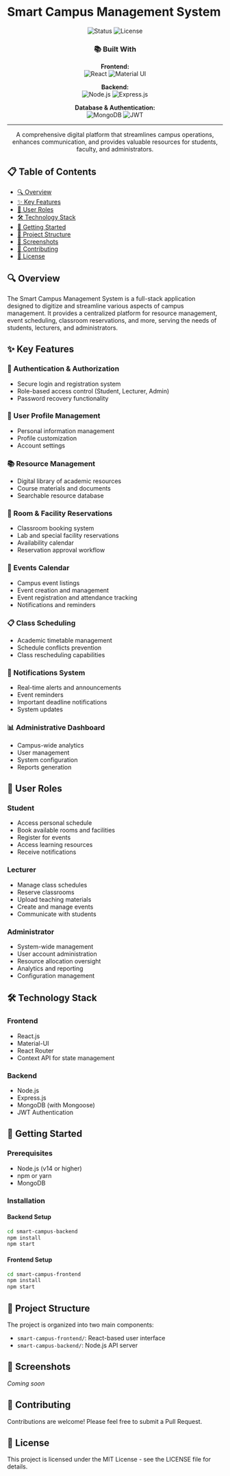 # Smart Campus Management System

<div align="center">
  <p align="center">
    <img src="https://img.shields.io/badge/status-active-success.svg" alt="Status">
    <img src="https://img.shields.io/badge/license-MIT-blue.svg" alt="License">
  </p>

  <h3>📚 Built With</h3>
  
  <p align="center">
    <b>Frontend:</b><br/>
    <img src="https://img.shields.io/badge/react-%2320232a.svg?style=for-the-badge&logo=react&logoColor=%2361DAFB" alt="React">
    <img src="https://img.shields.io/badge/material--ui-%230081CB.svg?style=for-the-badge&logo=material-ui&logoColor=white" alt="Material UI">
  </p>
  
  <p align="center">
    <b>Backend:</b><br/>
    <img src="https://img.shields.io/badge/node.js-6DA55F?style=for-the-badge&logo=node.js&logoColor=white" alt="Node.js">
    <img src="https://img.shields.io/badge/express.js-%23404d59.svg?style=for-the-badge&logo=express&logoColor=%2361DAFB" alt="Express.js">
  </p>
  
  <p align="center">
    <b>Database & Authentication:</b><br/>
    <img src="https://img.shields.io/badge/MongoDB-%234ea94b.svg?style=for-the-badge&logo=mongodb&logoColor=white" alt="MongoDB">
    <img src="https://img.shields.io/badge/JWT-black?style=for-the-badge&logo=JSON%20web%20tokens" alt="JWT">
  </p>
</div>

<hr>

<p align="center">A comprehensive digital platform that streamlines campus operations, enhances communication, and provides valuable resources for students, faculty, and administrators.</p>

## 📋 Table of Contents

- [🔍 Overview](#-overview)
- [✨ Key Features](#-key-features)
- [👥 User Roles](#-user-roles)
- [🛠️ Technology Stack](#️-technology-stack)
- [🚀 Getting Started](#-getting-started)
- [📁 Project Structure](#-project-structure)
- [📸 Screenshots](#-screenshots)
- [🤝 Contributing](#-contributing)
- [📄 License](#-license)

## 🔍 Overview

The Smart Campus Management System is a full-stack application designed to digitize and streamline various aspects of campus management. It provides a centralized platform for resource management, event scheduling, classroom reservations, and more, serving the needs of students, lecturers, and administrators.

## ✨ Key Features

### 🔐 Authentication & Authorization
- Secure login and registration system
- Role-based access control (Student, Lecturer, Admin)
- Password recovery functionality

### 👤 User Profile Management
- Personal information management
- Profile customization
- Account settings

### 📚 Resource Management
- Digital library of academic resources
- Course materials and documents
- Searchable resource database

### 🏢 Room & Facility Reservations
- Classroom booking system
- Lab and special facility reservations
- Availability calendar
- Reservation approval workflow

### 📅 Events Calendar
- Campus event listings
- Event creation and management
- Event registration and attendance tracking
- Notifications and reminders

### 📋 Class Scheduling
- Academic timetable management
- Schedule conflicts prevention
- Class rescheduling capabilities

### 📱 Notifications System
- Real-time alerts and announcements
- Event reminders
- Important deadline notifications
- System updates

### 📊 Administrative Dashboard
- Campus-wide analytics
- User management
- System configuration
- Reports generation

## 👥 User Roles

### Student
- Access personal schedule
- Book available rooms and facilities
- Register for events
- Access learning resources
- Receive notifications

### Lecturer
- Manage class schedules
- Reserve classrooms
- Upload teaching materials
- Create and manage events
- Communicate with students

### Administrator
- System-wide management
- User account administration
- Resource allocation oversight
- Analytics and reporting
- Configuration management

## 🛠️ Technology Stack

### Frontend
- React.js
- Material-UI
- React Router
- Context API for state management

### Backend
- Node.js
- Express.js
- MongoDB (with Mongoose)
- JWT Authentication

## 🚀 Getting Started

### Prerequisites
- Node.js (v14 or higher)
- npm or yarn
- MongoDB

### Installation

#### Backend Setup
```bash
cd smart-campus-backend
npm install
npm start
```

#### Frontend Setup
```bash
cd smart-campus-frontend
npm install
npm start
```

## 📁 Project Structure

The project is organized into two main components:

- `smart-campus-frontend/`: React-based user interface
- `smart-campus-backend/`: Node.js API server

## 📸 Screenshots

*Coming soon*

## 🤝 Contributing

Contributions are welcome! Please feel free to submit a Pull Request.

## 📄 License

This project is licensed under the MIT License - see the LICENSE file for details.